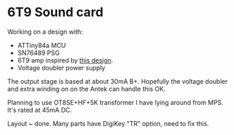 # 6T9 Sound card

Working on a design with:

* ATTiny84a MCU
* SN76489 PSG
* 6T9 amp inspired by [this design](https://diyaudioprojects.com/Tubes/6T9-Tube-Amp-Kit/).
* Voltage doubler power supply

The output stage is based at about 30mA B+.  Hopefully the voltage doubler and 
extra winding on on the Antek can handle this OK.

Planning to use OT8SE+HF+5K transformer I have lying around from MPS.
It's rated at 45mA DC.

Layout ~ done.  Many parts have DigiKey "TR" option, need to fix this.
